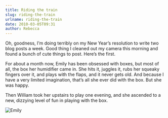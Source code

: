 ```yaml
---
title: Riding the train
slug: riding-the-train
urlname: riding-the-train
date: 2010-03-05T09:31
author: Rebecca
---
```

Oh, goodness, I&#x02bc;m doing terribly on my New Year&#x02bc;s resolution to
write two blog posts a week. Good thing I cleaned out my camera this morning and
found a bunch of cute things to post. Here&#x02bc;s the first.

For about a month now, Emily has been obsessed with boxes, but most of all, the
box her humidifier came in. She hits it, juggles it, rubs her squeaky fingers
over it, and plays with the flaps, and it never gets old. And because I have a
very limited imagination, that&#x02bc;s all she ever did with the box. But she
was happy.

Then William took her upstairs to play one evening, and she ascended to a new,
dizzying level of fun in playing with the box.

![Emily][a]

[a]: {static}/images/2010-02-26-emily-01.jpg
